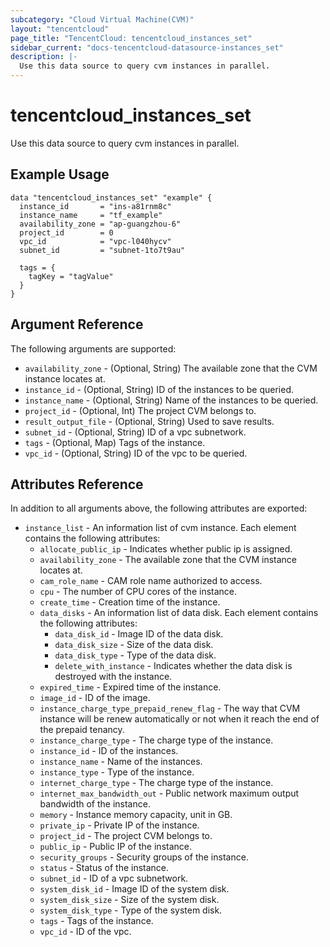 ```yaml
---
subcategory: "Cloud Virtual Machine(CVM)"
layout: "tencentcloud"
page_title: "TencentCloud: tencentcloud_instances_set"
sidebar_current: "docs-tencentcloud-datasource-instances_set"
description: |-
  Use this data source to query cvm instances in parallel.
---
```


# tencentcloud_instances_set

Use this data source to query cvm instances in parallel.

## Example Usage

```hcl
data "tencentcloud_instances_set" "example" {
  instance_id       = "ins-a81rnm8c"
  instance_name     = "tf_example"
  availability_zone = "ap-guangzhou-6"
  project_id        = 0
  vpc_id            = "vpc-l040hycv"
  subnet_id         = "subnet-1to7t9au"

  tags = {
    tagKey = "tagValue"
  }
}
```

## Argument Reference

The following arguments are supported:

* `availability_zone` - (Optional, String) The available zone that the CVM instance locates at.
* `instance_id` - (Optional, String) ID of the instances to be queried.
* `instance_name` - (Optional, String) Name of the instances to be queried.
* `project_id` - (Optional, Int) The project CVM belongs to.
* `result_output_file` - (Optional, String) Used to save results.
* `subnet_id` - (Optional, String) ID of a vpc subnetwork.
* `tags` - (Optional, Map) Tags of the instance.
* `vpc_id` - (Optional, String) ID of the vpc to be queried.

## Attributes Reference

In addition to all arguments above, the following attributes are exported:

* `instance_list` - An information list of cvm instance. Each element contains the following attributes:
  * `allocate_public_ip` - Indicates whether public ip is assigned.
  * `availability_zone` - The available zone that the CVM instance locates at.
  * `cam_role_name` - CAM role name authorized to access.
  * `cpu` - The number of CPU cores of the instance.
  * `create_time` - Creation time of the instance.
  * `data_disks` - An information list of data disk. Each element contains the following attributes:
    * `data_disk_id` - Image ID of the data disk.
    * `data_disk_size` - Size of the data disk.
    * `data_disk_type` - Type of the data disk.
    * `delete_with_instance` - Indicates whether the data disk is destroyed with the instance.
  * `expired_time` - Expired time of the instance.
  * `image_id` - ID of the image.
  * `instance_charge_type_prepaid_renew_flag` - The way that CVM instance will be renew automatically or not when it reach the end of the prepaid tenancy.
  * `instance_charge_type` - The charge type of the instance.
  * `instance_id` - ID of the instances.
  * `instance_name` - Name of the instances.
  * `instance_type` - Type of the instance.
  * `internet_charge_type` - The charge type of the instance.
  * `internet_max_bandwidth_out` - Public network maximum output bandwidth of the instance.
  * `memory` - Instance memory capacity, unit in GB.
  * `private_ip` - Private IP of the instance.
  * `project_id` - The project CVM belongs to.
  * `public_ip` - Public IP of the instance.
  * `security_groups` - Security groups of the instance.
  * `status` - Status of the instance.
  * `subnet_id` - ID of a vpc subnetwork.
  * `system_disk_id` - Image ID of the system disk.
  * `system_disk_size` - Size of the system disk.
  * `system_disk_type` - Type of the system disk.
  * `tags` - Tags of the instance.
  * `vpc_id` - ID of the vpc.


